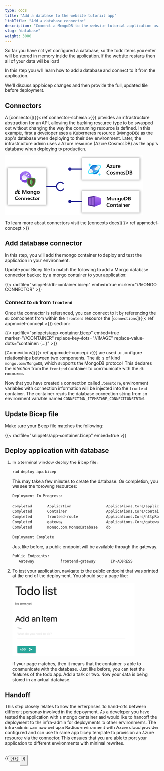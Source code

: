 ```yaml
---
type: docs
title: "Add a database to the website tutorial app"
linkTitle: "Add a database connector"
description: "Connect a MongoDB to the website tutorial application using a connector and deploy to a Radius environment"
slug: "database"
weight: 3000
---
```


So far you have not yet configured a database, so the todo items you enter will be stored in memory inside the application. If the website restarts then all of your data will be lost!

In this step you will learn how to add a database and connect to it from the application.

We'll discuss app.bicep changes and then provide the full, updated file before deployment.

## Connectors

A [connector]({{< ref connector-schema >}}) provides an infrastructure abstraction for an API, allowing the backing resource type to be swapped out without changing the way the consuming resource is defined. In this example, first a developer uses a Kubernetes resource (MongoDB) as the app's database when deploying to their dev environment. Later, the infrastructure admin uses a Azure resource (Azure CosmosDB) as the app's database when deploying to production.

<img src="mongo-connector.png" width=450px alt="Diagram of a mongo connector" /><br />

To learn more about connectors visit the [concepts docs]({{< ref appmodel-concept >}}

## Add database connector

In this step, you will add the mongo container to deploy and test the application in your environment.

Update your Bicep file to match the following to add a Mongo database connector backed by a mongo container to your application:

{{< rad file="snippets/db-container.bicep" embed=true marker="//MONGO CONNECTOR" >}}


### Connect to `db` from `frontend`

Once the connector is referenced, you can connect to it by referencing the `db` component from within the `frontend` resource the [`connections`]({{< ref appmodel-concept >}}) section:

{{< rad file="snippets/app-container.bicep" embed=true marker="//CONTAINER" replace-key-dots="//IMAGE" replace-value-dots="container: {...}" >}}

[Connections]({{< ref appmodel-concept >}}) are used to configure relationships between two components. The `db` is of kind `mongo.com/MongoDB`, which supports the MongoDB protocol. This declares the *intention* from the `frontend` container to communicate with the `db` resource.

Now that you have created a connection called `itemstore`, environment variables with connection information will be injected into the `frontend` container. The container reads the database connection string from an environment variable named `CONNECTION_ITEMSTORE_CONNECTIONSTRING`.

## Update Bicep file

Make sure your Bicep file matches the following:

{{< rad file="snippets/app-container.bicep" embed=true >}}

## Deploy application with database

1. In a terminal window deploy the Bicep file:

   ```sh
   rad deploy app.bicep
   ```

   This may take a few minutes to create the database. On completion, you will see the following resources:

     ```sh
   Deployment In Progress:

     Completed       Application                Applications.Core/applications
     Completed       Container                  Applications.Core/containers
     Completed       frontend-route             Applications.Core/httpRoutes
     Completed       gateway                    Applications.Core/gateways
     Completed       mongo.com.MongoDatabase    db

   Deployment Complete 
   ```
   Just like before, a public endpoint will be available through the gateway.

   ```sh
   Public Endpoints:
      Gateway            frontend-gateway       IP-ADDRESS
   ```

1. To test your application, navigate to the public endpoint that was printed at the end of the deployment. You should see a page like:

   <img src="todoapp-withdb.png" width="400" alt="screenshot of the todo application with a database">

   If your page matches, then it means that the container is able to communicate with the database. Just like before, you can test the features of the todo app. Add a task or two. Now your data is being stored in an actual database.

## Handoff
This step closely relates to how the enterprises do hand-offs between different personas involved in the deployment. As a developer you have tested the application with a mongo container and would like to handoff the deployment to the infra-admin for deployments to other environments. The infra-admin can now set up a Radius environment with Azure cloud provider configured and can use th same app bicep template to provision an Azure resource via the connector. This ensures that you are able to port your application to different environments with minimal rewrites.

<br> {{<button text="Next step: Add a database to the app" page="webapp-swap-connector-resource" newline="false">}} {{<button text="Previous step: Author app definition" page="webapp-initial-deployment">}}
